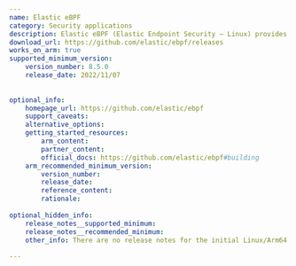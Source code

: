 ```yaml
---
name: Elastic eBPF
category: Security applications
description: Elastic eBPF (Elastic Endpoint Security – Linux) provides eBPF-based kernel code and userspace tools for Elastic Endpoint Security on Linux, enabling event sourcing (process/file monitoring) and host isolation.
download_url: https://github.com/elastic/ebpf/releases
works_on_arm: true
supported_minimum_version:
    version_number: 8.5.0
    release_date: 2022/11/07
 
 
optional_info:
    homepage_url: https://github.com/elastic/ebpf
    support_caveats:
    alternative_options:
    getting_started_resources:
        arm_content:
        partner_content:
        official_docs: https://github.com/elastic/ebpf#building
    arm_recommended_minimum_version:
        version_number:
        release_date:
        reference_content:
        rationale:
 
optional_hidden_info:
    release_notes__supported_minimum:
    release_notes__recommended_minimum:
    other_info: There are no release notes for the initial Linux/Arm64 support. Version 8.5.0 builds successfully on Arm via make.
 
---
```

